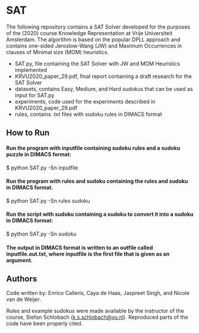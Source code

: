 # SAT
The following repository contains a SAT Solver developed for the purposes of the (2020) course Knowledge Representation at Vrije Universiteit Amsterdam. The algorithm is based on the popular DPLL approach and contains one-sided Jeroslow-Wang (JW) and Maximum Occurrences in clauses of Minimal size (MOM) heuristics.

- SAT.py, file containing the SAT Solver with JW and MOM Heuristics implemented
- KRVU2020_paper_29.pdf, final report containing a draft research for the SAT Solver
- datasets, contains Easy, Medium, and Hard sudokus that can be used as input for SAT.py
- experiments, code used for the experiments described in KRVU2020_paper_29.pdf
- rules, contains .txt files with sudoku rules in DIMACS format

## How to Run

#### Run the program with inputfile containing sudoku rules and a sudoku puzzle in DIMACS format:
$ python SAT.py -Sn inputfile

#### Run the program with rules and sudoku containing the rules and sudoku in DIMACS format.
$ python SAT.py -Sn rules sudoku

#### Run the script with sudoku containing a sudoku to convert it into a sudoku in DIMACS format:
$ python SAT.py -Sn sudoku

#### The output in DIMACS format is written to an outfile called inputfile.out.txt, where inputfile is the first file that is given as an argument.

## Authors

Code written by: Enrico Calleris, Caya de Haas, Jaspreet Singh, and Nicole	van de Weijer.

Rules and example sudokus were made available by the instructor of the course, Stefan Schlobach (k.s.schlobach@vu.nl). Reproduced parts of the code have been properly cited.
